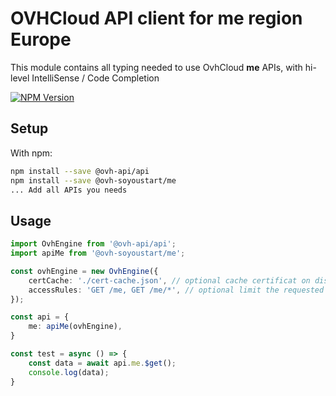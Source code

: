 # OVHCloud API client for **me** region Europe

This module contains all typing needed to use OvhCloud **me** APIs, with hi-level IntelliSense / Code Completion

[![NPM Version](https://img.shields.io/npm/v/@ovh-soyoustart/me.svg?style=flat)](https://www.npmjs.org/package/@ovh-soyoustart/me)

## Setup

With npm:

```bash
npm install --save @ovh-api/api
npm install --save @ovh-soyoustart/me
... Add all APIs you needs
```

## Usage

```typescript
import OvhEngine from '@ovh-api/api';
import apiMe from '@ovh-soyoustart/me';

const ovhEngine = new OvhEngine({ 
    certCache: './cert-cache.json', // optional cache certificat on disk.
    accessRules: 'GET /me, GET /me/*', // optional limit the requested privileges.
});

const api = {
    me: apiMe(ovhEngine),
}

const test = async () => {
    const data = await api.me.$get();
    console.log(data);
}
```
